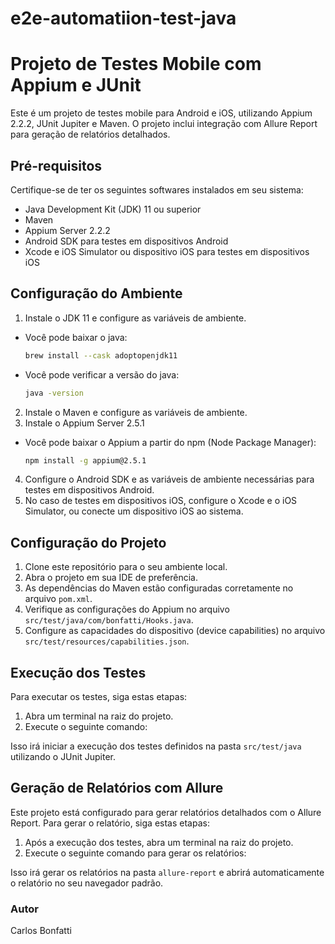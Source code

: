 # e2e-automatiion-test-java

# Projeto de Testes Mobile com Appium e JUnit

Este é um projeto de testes mobile para Android e iOS, utilizando Appium 2.2.2, JUnit Jupiter e Maven. O projeto inclui integração com Allure Report para geração de relatórios detalhados.

## Pré-requisitos

Certifique-se de ter os seguintes softwares instalados em seu sistema:

- Java Development Kit (JDK) 11 ou superior
- Maven
- Appium Server 2.2.2
- Android SDK para testes em dispositivos Android
- Xcode e iOS Simulator ou dispositivo iOS para testes em dispositivos iOS

## Configuração do Ambiente

1. Instale o JDK 11 e configure as variáveis de ambiente.
- Você pode baixar o java:
  ```bash
  brew install --cask adoptopenjdk11
  ```
- Você pode verificar a versão do java:
  ```bash
  java -version
  ```
2. Instale o Maven e configure as variáveis de ambiente.
3. Instale o Appium Server 2.5.1
- Você pode baixar o Appium a partir do npm (Node Package Manager):
  ```bash
  npm install -g appium@2.5.1
  ```
4. Configure o Android SDK e as variáveis de ambiente necessárias para testes em dispositivos Android.
5. No caso de testes em dispositivos iOS, configure o Xcode e o iOS Simulator, ou conecte um dispositivo iOS ao sistema.

## Configuração do Projeto

1. Clone este repositório para o seu ambiente local.
2. Abra o projeto em sua IDE de preferência.
3. As dependências do Maven estão configuradas corretamente no arquivo `pom.xml`.
4. Verifique as configurações do Appium no arquivo `src/test/java/com/bonfatti/Hooks.java`.
5. Configure as capacidades do dispositivo (device capabilities) no arquivo `src/test/resources/capabilities.json`.

## Execução dos Testes

Para executar os testes, siga estas etapas:

1. Abra um terminal na raiz do projeto.
2. Execute o seguinte comando:


Isso irá iniciar a execução dos testes definidos na pasta `src/test/java` utilizando o JUnit Jupiter.

## Geração de Relatórios com Allure

Este projeto está configurado para gerar relatórios detalhados com o Allure Report. Para gerar o relatório, siga estas etapas:

1. Após a execução dos testes, abra um terminal na raiz do projeto.
2. Execute o seguinte comando para gerar os relatórios:


Isso irá gerar os relatórios na pasta `allure-report` e abrirá automaticamente o relatório no seu navegador padrão.

### Autor
Carlos Bonfatti
